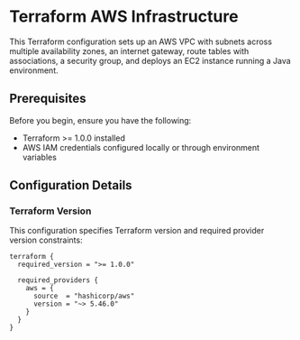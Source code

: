 # Terraform AWS Infrastructure

This Terraform configuration sets up an AWS VPC with subnets across multiple availability zones, an internet gateway, route tables with associations, a security group, and deploys an EC2 instance running a Java environment.

## Prerequisites

Before you begin, ensure you have the following:
- Terraform >= 1.0.0 installed
- AWS IAM credentials configured locally or through environment variables

## Configuration Details

### Terraform Version

This configuration specifies Terraform version and required provider version constraints:

```hcl
terraform {
  required_version = ">= 1.0.0"

  required_providers {
    aws = {
      source  = "hashicorp/aws"
      version = "~> 5.46.0"
    }
  }
}
